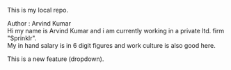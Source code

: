 This is my local repo.
<br>

Author : Arvind Kumar
<br>
Hi my name is Arvind Kumar and i am currently working in a private ltd. firm "Sprinklr".
<br>
My in hand salary is in 6 digit figures and work culture is also good here.


This is a new feature (dropdown).




